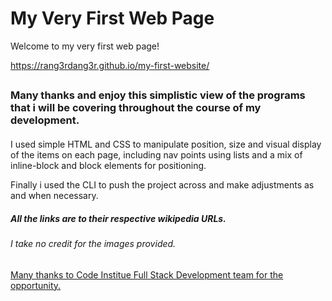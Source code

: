 # My Very First Web Page

Welcome to my very first web page!

https://rang3rdang3r.github.io/my-first-website/

##
###
### Many thanks and enjoy this simplistic view of the programs that i will be covering throughout the course of my development.
####
I used simple HTML and CSS to manipulate position, size and visual display of the items on each page,
including nav points using lists and a mix of inline-block and block elements for positioning.

Finally i used the CLI to push the project across and make adjustments as and when necessary.
##### All the links are to their respective wikipedia URLs.
###### I take no credit for the images provided.
[Many thanks to Code Institue Full Stack Development team for the opportunity.](https://codeinstitute.net)
